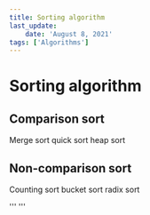 ```yaml
---
title: Sorting algorithm
last_update:
    date: 'August 8, 2021'
tags: ['Algorithms']
---
```

# Sorting algorithm

## Comparison sort

Merge sort
quick sort
heap sort

## Non-comparison sort

Counting sort
bucket sort
radix sort

'''
'''
